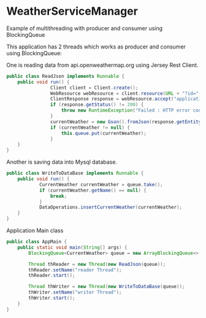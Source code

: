 # WeatherServiceManager
Example of multithreading with producer and consumer using BlockingQueue

This application has 2 threads which works as producer and consumer using BlockingQueue:

One is reading data from api.openweathermap.org using Jersey Rest Client.
```java
public class ReadJson implements Runnable {
	public void run() {
				Client client = Client.create();
				WebResource webResource = client.resource(URL + "?id=" + String.valueOf(cityId) + "&APPID=" + KEY);
				ClientResponse response = webResource.accept("application/json").get(ClientResponse.class);
				if (response.getStatus() != 200) {
					throw new RuntimeException("Failed : HTTP error code : " + response.getStatus());
				}
				currentWeather = new Gson().fromJson(response.getEntity(String.class), CurrentWeather.class);
				if (currentWeather != null) {
					this.queue.put(currentWeather);
				}
	}
}
```

Another is saving data into Mysql database.
```java
public class WriteToDataBase implements Runnable {
	public void run() {
			CurrentWeather currentWeather = queue.take();
			if (currentWeather.getName() == null) {
				break;
			}
			DataOperations.insertCurrentWeather(currentWeather);
	}
}
```
Application Main class
```java
public class AppMain {
	public static void main(String[] args) {
		BlockingQueue<CurrentWeather> queue = new ArrayBlockingQueue<>(1024);

		Thread thReader = new Thread(new ReadJson(queue));
		thReader.setName("reader Thread");
		thReader.start();

		Thread thWriter = new Thread(new WriteToDataBase(queue));
		thWriter.setName("writer Thread");
		thWriter.start();
	}
}
```